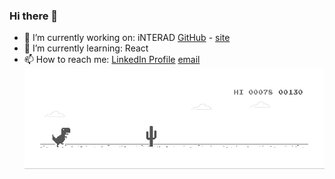### Hi there 👋
* 🔭 I’m currently working on: iNTERAD [GitHub](https://github.com/iNTERAD-GR) - [site](https://www.interad.gr/)
* 🌱 I’m currently learning: React
* 📫 How to reach me: [LinkedIn Profile](https://www.linkedin.com/in/ioannis-antoniou-0b949a6a/) [email](mailto:ioannis@iantoniou.gr)
![Dino](dino.gif)
<!--
**aimon7/aimon7** is a ✨ _special_ ✨ repository because its `README.md` (this file) appears on your GitHub profile.

Here are some ideas to get you started:

- 🔭 I’m currently working on ...
- 🌱 I’m currently learning ...
- 👯 I’m looking to collaborate on ...
- 🤔 I’m looking for help with ...
- 💬 Ask me about ...
- 📫 How to reach me: ...
- 😄 Pronouns: ...
- ⚡ Fun fact: ...
-->
